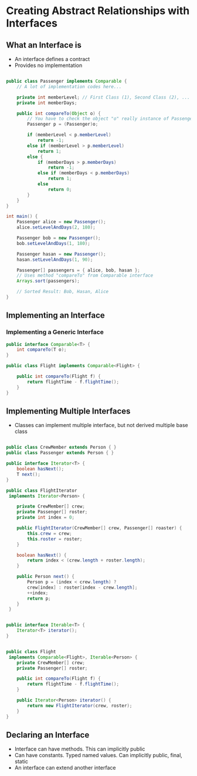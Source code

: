 # Creating Abstract Relationships with Interfaces

## What an Interface is
* An interface defines a contract
* Provides no implementation



```Java

public class Passenger implements Comparable {
    // A lot of implementation codes here...

    private int memberLevel; // First Class (1), Second Class (2), ...
    private int memberDays;

    public int compareTo(Object o) {
        // You have to check the object "o" really instance of Passenger
        Passenger p = (Passenger)o;

        if (memberLevel < p.memberLevel)
            return -1;
        else if (memberLevel > p.memberLevel)
            return 1;
        else {
            if (memberDays > p.memberDays)
                return -1;
            else if (memberDays < p.memberDays)
                return 1;
            else
                return 0;
        }
    }
}

int main() {
    Passenger alice = new Passenger();
    alice.setLevelAndDays(2, 180);

    Passenger bob = new Passenger();
    bob.setLevelAndDays(1, 180);

    Passenger hasan = new Passenger();
    hasan.setLevelAndDays(1, 90);

    Passenger[] passengers = { alice, bob, hasan };
    // Uses method "compareTo" from Comparable interface
    Arrays.sort(passengers);

    // Sorted Result: Bob, Hasan, Alice
}

```

## Implementing an Interface

### Implementing a Generic Interface

```Java
public interface Comparable<T> {
    int compareTo(T o);
}

public class Flight implements Comparable<Flight> {

    public int compareTo(Flight f) {
        return flightTime - f.flightTime();
    }
}
```

## Implementing Multiple Interfaces
* Classes can implement multiple interface, but not derived multiple base class

```Java

public class CrewMember extends Person { }
public class Passenger extends Person { }

public interface Iterator<T> {
    boolean hasNext();
    T next();
}

public class FlightIterator
 implements Iterator<Person> {

    private CrewMember[] crew;
    private Passenger[] roster;
    private int index = 0;

    public FlightIterator(CrewMember[] crew, Passenger[] roaster) {
        this.crew = crew;
        this.roster = roster;
    }

    boolean hasNext() {
        return index < (crew.length + roster.length);
    }

    public Person next() {
        Person p = (index < crew.length) ?
        crew[index] : roster[index - crew.length];
        ++index;
        return p;
    }
 }


public interface Iterable<T> {
    Iterator<T> iterator();
}


public class Flight
 implements Comparable<Flight>, Iterable<Person> {
    private CrewMember[] crew;
    private Passenger[] roster;

    public int compareTo(Flight f) {
        return flightTime - f.flightTime();
    }

    public Iterator<Person> iterator() {
        return new FlightIterator(crew, roster);
    }
}
```

## Declaring an Interface

* Interface can have methods. This can implicitly public
* Can have constants. Typed named values. Can implicitly public, final, static
* An interface can extend another interface
